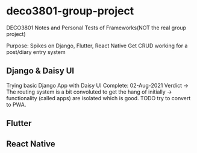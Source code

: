 # deco3801-group-project
DECO3801 Notes and Personal Tests of Frameworks(NOT the real group project)

Purpose: Spikes on Django, Flutter, React Native 
Get CRUD working for a post/diary entry system

## Django & Daisy UI
Trying basic Django App with Daisy UI
Complete: 02-Aug-2021
Verdict -> The routing system is a bit convoluted to get the hang of initially -> functionality (called apps) are isolated which is good. TODO try to convert to PWA.

## Flutter

## React Native

